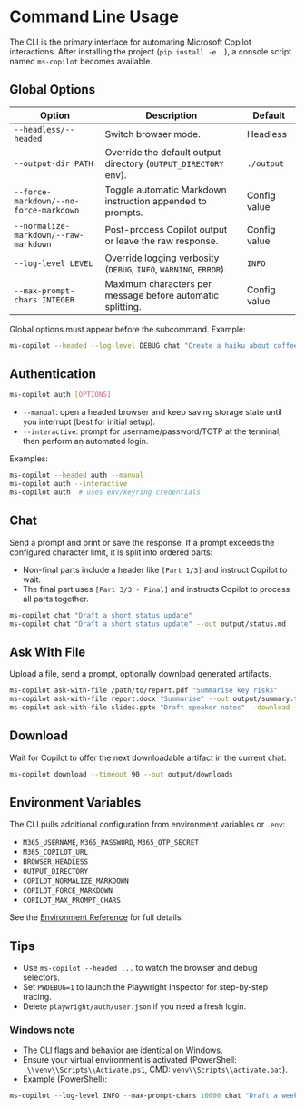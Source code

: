 # Command Line Usage

The CLI is the primary interface for automating Microsoft Copilot interactions. After installing the project (`pip install -e .`), a console script named `ms-copilot` becomes available.

## Global Options

| Option | Description | Default |
| --- | --- | --- |
| `--headless/--headed` | Switch browser mode. | Headless |
| `--output-dir PATH` | Override the default output directory (`OUTPUT_DIRECTORY` env). | `./output` |
| `--force-markdown/--no-force-markdown` | Toggle automatic Markdown instruction appended to prompts. | Config value |
| `--normalize-markdown/--raw-markdown` | Post-process Copilot output or leave the raw response. | Config value |
| `--log-level LEVEL` | Override logging verbosity (`DEBUG`, `INFO`, `WARNING`, `ERROR`). | `INFO` |
| `--max-prompt-chars INTEGER` | Maximum characters per message before automatic splitting. | Config value |

Global options must appear before the subcommand. Example:

```bash
ms-copilot --headed --log-level DEBUG chat "Create a haiku about coffee"
```

## Authentication

```bash
ms-copilot auth [OPTIONS]
```

- `--manual`: open a headed browser and keep saving storage state until you interrupt (best for initial setup).
- `--interactive`: prompt for username/password/TOTP at the terminal, then perform an automated login.

Examples:

```bash
ms-copilot --headed auth --manual
ms-copilot auth --interactive
ms-copilot auth  # uses env/keyring credentials
```

## Chat

Send a prompt and print or save the response. If a prompt exceeds the configured character limit, it is split into ordered parts:

- Non-final parts include a header like `[Part 1/3]` and instruct Copilot to wait.
- The final part uses `[Part 3/3 - Final]` and instructs Copilot to process all parts together.

```bash
ms-copilot chat "Draft a short status update"
ms-copilot chat "Draft a short status update" --out output/status.md
```

## Ask With File

Upload a file, send a prompt, optionally download generated artifacts.

```bash
ms-copilot ask-with-file /path/to/report.pdf "Summarise key risks"
ms-copilot ask-with-file report.docx "Summarise" --out output/summary.txt
ms-copilot ask-with-file slides.pptx "Draft speaker notes" --download --download-dir output/artifacts
```

## Download

Wait for Copilot to offer the next downloadable artifact in the current chat.

```bash
ms-copilot download --timeout 90 --out output/downloads
```

## Environment Variables

The CLI pulls additional configuration from environment variables or `.env`:

- `M365_USERNAME`, `M365_PASSWORD`, `M365_OTP_SECRET`
- `M365_COPILOT_URL`
- `BROWSER_HEADLESS`
- `OUTPUT_DIRECTORY`
- `COPILOT_NORMALIZE_MARKDOWN`
- `COPILOT_FORCE_MARKDOWN`
- `COPILOT_MAX_PROMPT_CHARS`

See the [Environment Reference](getting-started.md#configure-secrets) for full details.

## Tips

- Use `ms-copilot --headed ...` to watch the browser and debug selectors.
- Set `PWDEBUG=1` to launch the Playwright Inspector for step-by-step tracing.
- Delete `playwright/auth/user.json` if you need a fresh login.

### Windows note

- The CLI flags and behavior are identical on Windows.
- Ensure your virtual environment is activated (PowerShell: `.\\venv\\Scripts\\Activate.ps1`, CMD: `venv\\Scripts\\activate.bat`).
- Example (PowerShell):

```powershell
ms-copilot --log-level INFO --max-prompt-chars 10000 chat "Draft a weekly status update"
```
